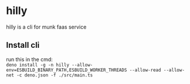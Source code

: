# hilly

hilly is a cli for munk faas service

## Install cli

run this in the cmd:  
`deno install -g -n hilly --allow-env=ESBUILD_BINARY_PATH,ESBUILD_WORKER_THREADS --allow-read --allow-net -c deno.json -f ./src/main.ts`